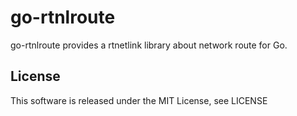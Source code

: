 # go-rtnlroute

go-rtnlroute provides a rtnetlink library about network route for Go.

## License

This software is released under the MIT License, see LICENSE
